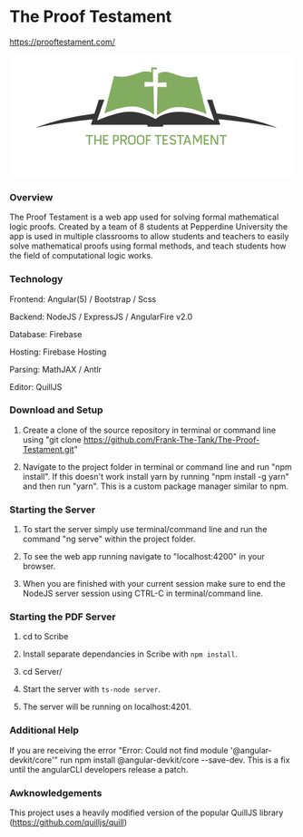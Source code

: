 # The Proof Testament  

 https://prooftestament.com/

 ![alt text](./src/assets/images/logoName.png)

### Overview

The Proof Testament is a web app used for solving formal mathematical logic proofs. Created by a team of 8 students at Pepperdine University the app is used in multiple classrooms to allow students and teachers to easily solve mathematical proofs using formal methods, and teach students how the field of computational logic works.  

### Technology

Frontend: Angular(5) / Bootstrap / Scss

Backend: NodeJS / ExpressJS / AngularFire v2.0

Database: Firebase

Hosting: Firebase Hosting

Parsing: MathJAX / Antlr

Editor: QuillJS

### Download and Setup

1. Create a clone of the source repository in terminal or command line using "git clone https://github.com/Frank-The-Tank/The-Proof-Testament.git"

2. Navigate to the project folder in terminal or command line and run "npm install". If this doesn't work install yarn by running "npm install -g yarn" and then run "yarn". This is a custom package manager similar to npm.

### Starting the Server

1. To start the server simply use terminal/command line and run the command "ng serve" within the project folder.

2. To see the web app running navigate to "localhost:4200" in your browser.

3. When you are finished with your current session make sure to end the NodeJS server session using CTRL-C in terminal/command line.

### Starting the PDF Server
1. cd to Scribe

2. Install separate dependancies in Scribe with `npm install`.

3. cd Server/

4. Start the server with `ts-node server`.

3. The server will be running on localhost:4201.

### Additional Help
If you are receiving the error "Error: Could not find module '@angular-devkit/core'" run npm install @angular-devkit/core --save-dev. This is a fix until the angularCLI developers release a patch.

### Awknowledgements
This project uses a heavily modified version of the popular QuillJS library (https://github.com/quilljs/quill)
